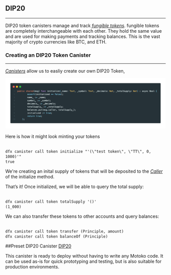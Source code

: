 ## DIP20
---
DIP20 token canisters manage and track *[fungible tokens](https://www.markdownguide.org)*. fungible tokens are completely interchangeable with each other. They hold the same value and are used for making payments and tracking balances. This is the vast majority of crypto currencies like BTC, and ETH.

### Creating an DIP20 Token Canister
---
*[Canisters](https://www.markdownguide.org)* allow us to easliy create our own DIP20 Token,


![Screenshot](img/DIP20Init.png#zoom#shadow)


Here is how it might look minting your tokens
<div class="bd-example"><pre><code>
dfx canister call token initialize "'(\"test token\", \"TT\", 0, 1000)'"
true
</pre></code></div>

We're creating an inital supply of tokens that will be deposited to the *[Caller](https://www.markdownguide.org)* of the initialize method.

That’s it! Once initialized, we will be able to query the total supply:
<div class="bd-example"><pre><code>
dfx canister call token totalSupply '()'
(1_000)
</pre></code></div>

We can also transfer these tokens to other accounts and query balances:

<div class="bd-example"><pre><code>
dfx canister call token transfer (Principle, amount)
dfx canister call token balanceOf (Principle)
</pre></code></div>

##Preset DIP20 Canister
[DIP20](https://github.com/ALLiDoizCode/DIP20)

This canister is ready to deploy without having to write any Motoko code. It can be used as-is for quick prototyping and testing, but is also suitable for production environments.